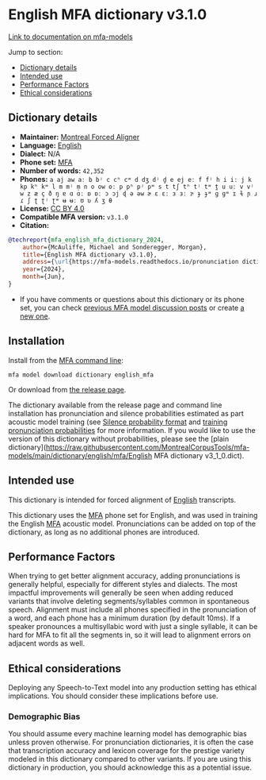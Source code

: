 # English MFA dictionary v3.1.0

[Link to documentation on mfa-models](https://mfa-models.readthedocs.io/en/main/dictionary/english_mfa.html)

Jump to section:

- [Dictionary details](#dictionary-details)
- [Intended use](#intended-use)
- [Performance Factors](#performance-factors)
- [Ethical considerations](#ethical-considerations)

## Dictionary details

- **Maintainer:** [Montreal Forced Aligner](https://montreal-forced-aligner.readthedocs.io/)
- **Language:** [English](https://en.wikipedia.org/wiki/English_language)
- **Dialect:** N/A
- **Phone set:** [MFA](https://mfa-models.readthedocs.io/en/refactor/mfa_phone_set.html#english)
- **Number of words:** `42,352`
- **Phones:** `a aj aw aː b bʲ c cʰ cʷ d dʒ dʲ d̪ e ej eː f fʲ h i iː j k kp kʰ kʷ l m mʲ m̩ n o ow oː p pʰ pʲ pʷ s t tʃ tʰ tʲ tʷ t̪ u uː v vʲ w z æ ç ð ŋ ɐ ɑ ɑː ɒ ɒː ɔ ɔj ɖ ə əw ɚ ɛ ɛː ɜ ɜː ɝ ɟ ɟʷ ɡ ɡʷ ɪ ɫ ɲ ɹ ɾ ʃ ʈ ʈʲ ʈʷ ʉ ʉː ʊ ʋ ʎ ʒ θ`
- **License:** [CC BY 4.0](https://github.com/MontrealCorpusTools/mfa-models/tree/main/dictionary/english/mfa/v3.1.0/LICENSE)
- **Compatible MFA version:** `v3.1.0`
- **Citation:**

```bibtex
@techreport{mfa_english_mfa_dictionary_2024,
	author={McAuliffe, Michael and Sonderegger, Morgan},
	title={English MFA dictionary v3.1.0},
	address={\url{https://mfa-models.readthedocs.io/pronunciation dictionary/English/English MFA dictionary v3_1_0.html}},
	year={2024},
	month={Jun},
}
```

- If you have comments or questions about this dictionary or its phone set, you can check [previous MFA model discussion posts](https://github.com/MontrealCorpusTools/mfa-models/discussions?discussions_q=English+MFA+dictionary+v3.1.0) or create [a new one](https://github.com/MontrealCorpusTools/mfa-models/discussions/new).

## Installation

Install from the [MFA command line](https://montreal-forced-aligner.readthedocs.io/en/latest/user_guide/models/index.html):

```
mfa model download dictionary english_mfa
```

Or download from [the release page](https://github.com/MontrealCorpusTools/mfa-models/releases/tag/dictionary-english_mfa-v3.1.0).

The dictionary available from the release page and command line installation has pronunciation and silence probabilities estimated as part acoustic model training (see [Silence probability format](https://montreal-forced-aligner.readthedocs.io/en/latest/user_guide/dictionary.html#silence-probabilities) and [training pronunciation probabilities](https://montreal-forced-aligner.readthedocs.io/en/latest/user_guide/workflows/training_dictionary.html) for more information.  If you would like to use the version of this dictionary without probabilities, please see the [plain dictionary](https://raw.githubusercontent.com/MontrealCorpusTools/mfa-models/main/dictionary/english/mfa/English MFA dictionary v3_1_0.dict).

## Intended use

This dictionary is intended for forced alignment of [English](https://en.wikipedia.org/wiki/English_language) transcripts.

This dictionary uses the [MFA](https://mfa-models.readthedocs.io/en/refactor/mfa_phone_set.html#english) phone set for English, and was used in training the English [MFA](https://mfa-models.readthedocs.io/en/refactor/mfa_phone_set.html#english) acoustic model. Pronunciations can be added on top of the dictionary, as long as no additional phones are introduced.

## Performance Factors

When trying to get better alignment accuracy, adding pronunciations is generally helpful, especially for different styles and dialects. The most impactful improvements will generally be seen when adding reduced variants that involve deleting segments/syllables common in spontaneous speech.  Alignment must include all phones specified in the pronunciation of a word, and each phone has a minimum duration (by default 10ms). If a speaker pronounces a multisyllabic word with just a single syllable, it can be hard for MFA to fit all the segments in, so it will lead to alignment errors on adjacent words as well.

## Ethical considerations

Deploying any Speech-to-Text model into any production setting has ethical implications. You should consider these implications before use.

### Demographic Bias

You should assume every machine learning model has demographic bias unless proven otherwise. For pronunciation dictionaries, it is often the case that transcription accuracy and lexicon coverage for the prestige variety modeled in this dictionary compared to other variants. If you are using this dictionary in production, you should acknowledge this as a potential issue.
